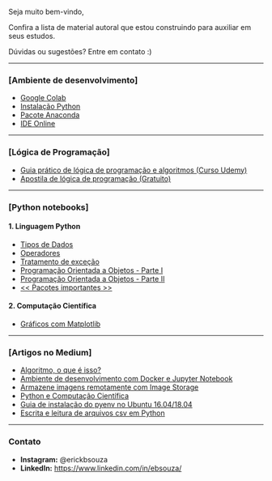Seja muito bem-vindo,

Confira a lista de material autoral que estou construindo para auxiliar em seus estudos.

Dúvidas ou sugestões? Entre em contato :)

---

### [Ambiente de desenvolvimento]

- [Google Colab](https://colab.research.google.com/)
- [Instalação Python](https://www.python.org/)
- [Pacote Anaconda](https://www.anaconda.com/products/individual)
- [IDE Online](https://replit.com/languages/python3?fbclid=IwAR1mcgDUzPwbYCsUqrxflYevTH312vftrQatZZIt49t3Kk85XGSMTAOBx-o)

---

### [Lógica de Programação]
- [Guia prático de lógica de programação e algoritmos (Curso Udemy)](https://www.udemy.com/course/guia-pratico-de-logica-de-programacao-e-algoritmos/?referralCode=E0B8C9D0BBD75E6947CE)
- [Apostila de lógica de programação (Gratuito)](https://ebsouza.gitbook.io/logica-de-programacao-para-principiantes/)

---

### [Python notebooks]

#### 1. Linguagem Python
- [Tipos de Dados](https://github.com/ebsouza/python/blob/master/TiposDeDados.ipynb)
- [Operadores](https://github.com/ebsouza/python/blob/master/Operadores.ipynb)
- [Tratamento de exceção](https://github.com/ebsouza/python/blob/master/TratamentoExcecao.ipynb)
- [Programação Orientada a Objetos - Parte I](https://github.com/ebsouza/python/blob/master/POO-1.ipynb)
- [Programação Orientada a Objetos - Parte II](https://github.com/ebsouza/python/blob/master/POO-2.ipynb)
- [ << Pacotes importantes >> ](https://github.com/ebsouza/python/blob/master/Packages.md)
#### 2.  Computação Científica
- [Gráficos com Matplotlib](https://github.com/ebsouza/python/blob/master/Matplotlib.ipynb)

---

### [Artigos no Medium]

- [Algoritmo, o que é isso?](https://medium.com/data-hackers/algoritmo-o-que-%C3%A9-isso-a2af4f8663e9)
- [Ambiente de desenvolvimento com Docker e Jupyter Notebook](https://medium.com/data-hackers/ambiente-de-desenvolvimento-com-docker-e-jupyter-notebook-7605e9140f72)
- [Armazene imagens remotamente com Image Storage](https://medium.com/data-hackers/armazene-imagens-remotamente-com-image-storage-79a9256a0f37)
- [Python e Computação Científica](https://medium.com/data-hackers/python-e-computa%C3%A7%C3%A3o-cient%C3%ADfica-20294610bf02)
- [Guia de instalação do pyenv no Ubuntu 16.04/18.04](https://medium.com/data-hackers/guia-de-instala%C3%A7%C3%A3o-do-pyenv-no-ubuntu-16-04-18-04-33a33faa4d5)
- [Escrita e leitura de arquivos csv em Python](https://medium.com/data-hackers/escrita-e-leitura-de-arquivos-csv-em-python-6a256c608818)


---

### Contato

- **Instagram:** @erickbsouza
- **LinkedIn:** https://www.linkedin.com/in/ebsouza/
